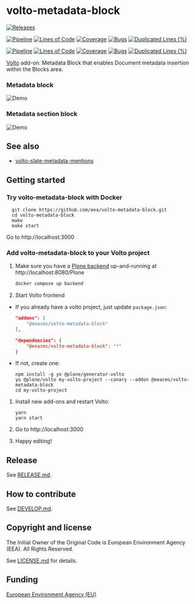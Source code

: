 # volto-metadata-block

[![Releases](https://img.shields.io/github/v/release/eea/volto-metadata-block)](https://github.com/eea/volto-metadata-block/releases)

[![Pipeline](https://ci.eionet.europa.eu/buildStatus/icon?job=volto-addons%2Fvolto-metadata-block%2Fmaster&subject=master)](https://ci.eionet.europa.eu/view/Github/job/volto-addons/job/volto-metadata-block/job/master/display/redirect)
[![Lines of Code](https://sonarqube.eea.europa.eu/api/project_badges/measure?project=volto-metadata-block-master&metric=ncloc)](https://sonarqube.eea.europa.eu/dashboard?id=volto-metadata-block-master)
[![Coverage](https://sonarqube.eea.europa.eu/api/project_badges/measure?project=volto-metadata-block-master&metric=coverage)](https://sonarqube.eea.europa.eu/dashboard?id=volto-metadata-block-master)
[![Bugs](https://sonarqube.eea.europa.eu/api/project_badges/measure?project=volto-metadata-block-master&metric=bugs)](https://sonarqube.eea.europa.eu/dashboard?id=volto-metadata-block-master)
[![Duplicated Lines (%)](https://sonarqube.eea.europa.eu/api/project_badges/measure?project=volto-metadata-block-master&metric=duplicated_lines_density)](https://sonarqube.eea.europa.eu/dashboard?id=volto-metadata-block-master)

[![Pipeline](https://ci.eionet.europa.eu/buildStatus/icon?job=volto-addons%2Fvolto-metadata-block%2Fdevelop&subject=develop)](https://ci.eionet.europa.eu/view/Github/job/volto-addons/job/volto-metadata-block/job/develop/display/redirect)
[![Lines of Code](https://sonarqube.eea.europa.eu/api/project_badges/measure?project=volto-metadata-block-develop&metric=ncloc)](https://sonarqube.eea.europa.eu/dashboard?id=volto-metadata-block-develop)
[![Coverage](https://sonarqube.eea.europa.eu/api/project_badges/measure?project=volto-metadata-block-develop&metric=coverage)](https://sonarqube.eea.europa.eu/dashboard?id=volto-metadata-block-develop)
[![Bugs](https://sonarqube.eea.europa.eu/api/project_badges/measure?project=volto-metadata-block-develop&metric=bugs)](https://sonarqube.eea.europa.eu/dashboard?id=volto-metadata-block-develop)
[![Duplicated Lines (%)](https://sonarqube.eea.europa.eu/api/project_badges/measure?project=volto-metadata-block-develop&metric=duplicated_lines_density)](https://sonarqube.eea.europa.eu/dashboard?id=volto-metadata-block-develop)



[Volto](https://github.com/plone/volto#volto) add-on: Metadata Block that enables Document metadata insertion within the Blocks area.

### Metadata block

![Demo](https://raw.githubusercontent.com/eea/volto-metadata-block/master/docs/volto-metadata-block.gif)

### Metadata section block

![Demo](https://raw.githubusercontent.com/eea/volto-metadata-block/master/docs/volto-metadata-section-block.gif)

## See also

* [volto-slate-metadata-mentions](https://github.com/eea/volto-slate-metadata-mentions)

## Getting started

### Try volto-metadata-block with Docker

      git clone https://github.com/eea/volto-metadata-block.git
      cd volto-metadata-block
      make
      make start

Go to http://localhost:3000

### Add volto-metadata-block to your Volto project

1. Make sure you have a [Plone backend](https://plone.org/download) up-and-running at http://localhost:8080/Plone

   ```Bash
   docker compose up backend
   ```

1. Start Volto frontend

* If you already have a volto project, just update `package.json`:

   ```JSON
   "addons": [
       "@eeacms/volto-metadata-block"
   ],

   "dependencies": {
       "@eeacms/volto-metadata-block": "*"
   }
   ```

* If not, create one:

   ```
   npm install -g yo @plone/generator-volto
   yo @plone/volto my-volto-project --canary --addon @eeacms/volto-metadata-block
   cd my-volto-project
   ```

1. Install new add-ons and restart Volto:

   ```
   yarn
   yarn start
   ```

1. Go to http://localhost:3000

1. Happy editing!

## Release

See [RELEASE.md](https://github.com/eea/volto-metadata-block/blob/master/RELEASE.md).

## How to contribute

See [DEVELOP.md](https://github.com/eea/volto-metadata-block/blob/master/DEVELOP.md).

## Copyright and license

The Initial Owner of the Original Code is European Environment Agency (EEA).
All Rights Reserved.

See [LICENSE.md](https://github.com/eea/volto-metadata-block/blob/master/LICENSE.md) for details.

## Funding

[European Environment Agency (EU)](http://eea.europa.eu)
